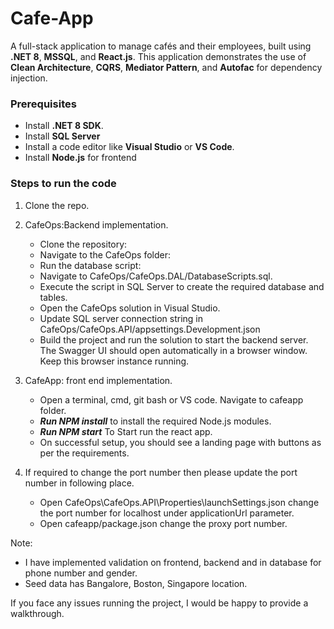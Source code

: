 # Cafe-App

A full-stack application to manage cafés and their employees, built using **.NET 8**, **MSSQL**, and **React.js**. This application demonstrates the use of **Clean Architecture**, **CQRS**, **Mediator Pattern**, and **Autofac** for dependency injection.

### Prerequisites
- Install **.NET 8 SDK**.
- Install **SQL Server** 
- Install a code editor like **Visual Studio** or **VS Code**.
- Install **Node.js** for frontend

### Steps to run the code
1. Clone the repo.
2. CafeOps:Backend implementation.
    - Clone the repository:
    - Navigate to the CafeOps folder:
    - Run the database script:
    - Navigate to CafeOps/CafeOps.DAL/DatabaseScripts.sql.
    - Execute the script in SQL Server to create the required database and tables.
    - Open the CafeOps solution in Visual Studio.
    - Update SQL server connection string in CafeOps/CafeOps.API/appsettings.Development.json
    - Build the project and run the solution to start the backend server. The Swagger UI should open automatically in a browser window. Keep this browser instance running.

3. CafeApp: front end implementation.
    - Open a terminal, cmd, git bash or VS code. Navigate to cafeapp folder. 
    - **_Run NPM install_** to install the required Node.js modules.
    - **_Run NPM start_** To Start run the react app.
    - On successful setup, you should see a landing page with buttons as per the requirements.

4. If required to change the port number then please update the port number in following place.
    - Open CafeOps\CafeOps.API\Properties\launchSettings.json change the port number for localhost under applicationUrl parameter.
    - Open cafeapp/package.json change the proxy port number. 

Note:
- I have implemented validation on frontend, backend and in database for phone number and gender.
- Seed data has  Bangalore, Boston, Singapore location.


If you face any issues running the project, I would be happy to provide a walkthrough.


